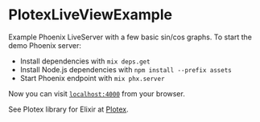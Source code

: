 # PlotexLiveViewExample

Example Phoenix LiveServer with a few basic sin/cos graphs. To start the demo Phoenix server:

  * Install dependencies with `mix deps.get`
  * Install Node.js dependencies with `npm install --prefix assets`
  * Start Phoenix endpoint with `mix phx.server`

Now you can visit [`localhost:4000`](http://localhost:4000) from your browser.

See Plotex library for Elixir at [Plotex](https://github.com/elcritch/plotex).
